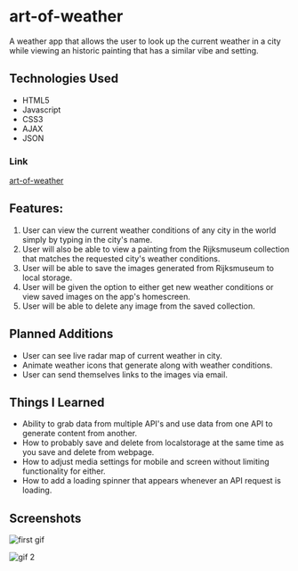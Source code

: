 # art-of-weather

A weather app that allows the user to look up the current weather in a city while viewing an historic painting that has a similar vibe and setting.

## Technologies Used

* HTML5
* Javascript
* CSS3
* AJAX
* JSON

### Link

[art-of-weather](https://danielwrosenbaum.github.io/art-of-weather/)

## Features:

1. User can view the current weather conditions of any city in the world simply by typing in the city's name.
2. User will also be able to view a painting from the Rijksmuseum collection that matches the requested city's weather conditions.
3. User will be able to save the images generated from Rijksmuseum to local storage.
4. User will be given the option to either get new weather conditions or view saved images on the app's homescreen.
5. User will be able to delete any image from the saved collection.

## Planned Additions

* User can see live radar map of current weather in city.
* Animate weather icons that generate along with weather conditions.
* User can send themselves links to the images via email.

## Things I Learned

* Ability to grab data from multiple API's and use data from one API to generate content from another.
* How to probably save and delete from localstorage at the same time as you save and delete from webpage.
* How to adjust media settings for mobile and screen without limiting functionality for either.
* How to add a loading spinner that appears whenever an API request is loading.

## Screenshots

![first gif](https://user-images.githubusercontent.com/74999873/109911319-b166b380-7c5e-11eb-9096-b084e7eeae76.gif)

![gif 2](https://user-images.githubusercontent.com/74999873/109911332-b461a400-7c5e-11eb-880e-71dbab6b7a15.gif)
